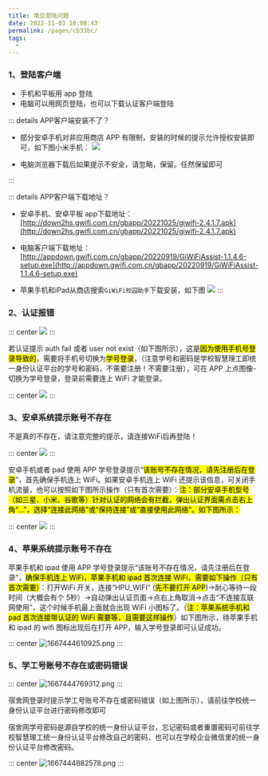 ```yaml
---
title: 常见登陆问题
date: 2022-11-03 10:08:43
permalink: /pages/cb33bc/
tags:
  - 
---
```


### 1、登陆客户端

- 手机和平板用 app 登陆 
- 电脑可以用网页登陆，也可以下载认证客户端登陆
  
::: details APP客户端安装不了？

- 部分安卓手机对非应用商店 APP 有限制，安装的时候的提示允许授权安装即可，如下图小米手机：
![](https://cdn.gaoajia.com/2022/11/03/63632a1eade46.png)

- 电脑浏览器下载后如果提示不安全，请忽略，保留。任然保留即可

::: 


::: details APP客户端下载地址？

- 安卓手机、安卓平板 app下载地址：[http://down2hs.gwifi.com.cn/gbapp/20221025/giwifi-2.4.1.7.apk](http://down2hs.gwifi.com.cn/gbapp/20221025/giwifi-2.4.1.7.apk)

- 电脑客户端下载地址： [http://appdown.gwifi.com.cn/gbapp/20220919/GiWiFiAssist-1.1.4.6-setup.exe](http://appdown.gwifi.com.cn/gbapp/20220919/GiWiFiAssist-1.1.4.6-setup.exe)

- 苹果手机和iPad从商店搜索`GiWiFi校园助手`下载安装，如下图
![](https://cdn.gaoajia.com/2022/11/03/636327ac60f76.jpg)
::: 


### 2、认证报错

::: center
![](https://cdn.gaoajia.com/2022/11/03/63632afdca585.png)
:::

若认证提示 auth fail 或者 user not exist（如下图所示），这是<mark>因为使用手机号登录导致的</mark>，需要将手机号切换为<mark>学号登录</mark>，（注意学号和密码是学校智慧理工即统一身份认证平台的学号和密码，不需要注册！不需要注册），可在 APP 上点图像-切换为学号登录，登录前需要连上 WiFi 才能登录。

::: center
![](https://cdn.gaoajia.com/2022/11/03/63632b86c303d.png)
:::


### 3、安卓系统提示账号不存在

不是真的不存在，请注意完整的提示，请连接WiFi后再登陆！

::: center
![](https://cdn.gaoajia.com/2022/11/03/63632d44dff79.png)
:::

安卓手机或者 pad 使用 APP 学号登录提示“<mark>该账号不存在情况，请先注册后在登录</mark>”，首先确保手机连上 WiFi。如果安卓手机连上 WiFi 还提示该信息，可关闭手机流量，也可以按照如下图所示操作（只有首次需要）：<mark>注：部分安卓手机型号（如三星、小米、谷歌等）针对认证的网络会有拦截，弹出认证界面需点击右上角“…”，选择“连接此网络”或“保持连接”或“直接使用此网络”。如下图所示：</mark>

::: center
![](https://cdn.gaoajia.com/2022/11/03/63632e50ad1c8.png)
:::

### 4、苹果系统提示账号不存在

苹果手机和 ipad 使用 APP 学号登录提示“该账号不存在情况，请先注册后在登录”，<mark>确保手机连上 WiFi，苹果手机和 ipad 首次连接 WiFi，需要如下操作（只有首次需要）</mark>：打开WiFi 开关，连接“HPU_WIFI” (<mark>先不要打开 APP</mark>)→耐心等待一段时间（大概会有个 5秒）→自动弹出认证页面→点右上角取消→点击“不连接互联网使用”，这个时候手机最上面就会出现 WiFi 小图标了。（<mark>注：苹果系统手机和 pad 首次连接带认证的 WiFi 需要等，且需要这样操作</mark>）如下图所示，待苹果手机和 ipad 的 wifi 图标出现后在打开 APP，输入学号登录即可认证成功。

::: center
![1667444610925.png](https://cdn.gaoajia.com/2022/11/03/63632f85ae52b.png)
:::


### 5、学工号账号不存在或密码错误

::: center
![1667444769312.png](https://cdn.gaoajia.com/2022/11/03/63633024a95cd.png)
:::

宿舍网登录时提示学工号账号不存在或密码错误（如上图所示），请前往学校统一身份认证平台进行密码修改即可

宿舍网学号密码是源自学校的统一身份认证平台，忘记密码或者重置密码可前往学校智慧理工统一身份认证平台修改自己的密码，也可以在学校企业微信里的统一身份认证平台修改密码。

::: center
![1667444882578.png](https://cdn.gaoajia.com/2022/11/03/63633094ecb51.png)
:::